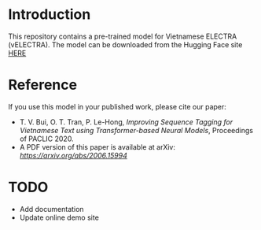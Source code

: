 # Introduction

This repository contains a pre-trained model for Vietnamese ELECTRA (vELECTRA). The model can be downloaded from the Hugging Face site [HERE](https://huggingface.co/FPTAI/velectra-base-discriminator-cased)

# Reference

If you use this model in your published work, please cite our paper:

- T. V. Bui, O. T. Tran, P. Le-Hong, *Improving Sequence Tagging for Vietnamese Text using Transformer-based Neural Models*, Proceedings of PACLIC 2020.
- A PDF version of this paper is available at arXiv: *https://arxiv.org/abs/2006.15994*

# TODO

- Add documentation
- Update online demo site


